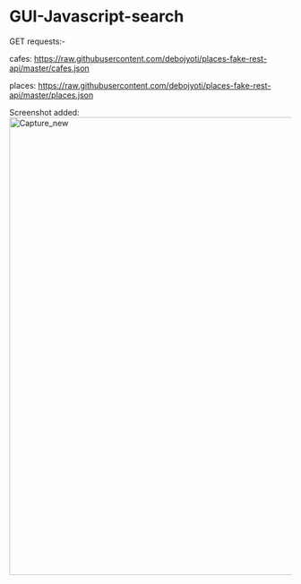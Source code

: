 # GUI-Javascript-search

GET requests:-

cafes: https://raw.githubusercontent.com/debojyoti/places-fake-rest-api/master/cafes.json

places: https://raw.githubusercontent.com/debojyoti/places-fake-rest-api/master/places.json


Screenshot added:
<img width="818" alt="Capture_new" src="https://user-images.githubusercontent.com/60129101/89709042-d4b3d380-d999-11ea-94f1-587aee9a9b89.PNG">
